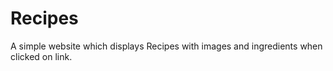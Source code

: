 # Recipes
A simple website which displays Recipes with images and ingredients when clicked on link.
